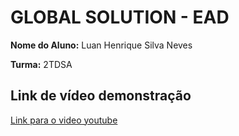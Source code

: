 # GLOBAL SOLUTION - EAD

**Nome do Aluno:**  Luan Henrique Silva Neves

**Turma:** 2TDSA



## Link de vídeo demonstração

[Link para o video youtube](https://youtu.be/Eipzl_7ng24)
